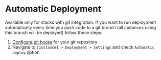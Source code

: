 # Automatic Deployment

Available only for stacks with git integration. If you want to run deployment automatically every time you push code to a git branch (all instances using this branch will be deployed) follow these steps:

1. [Configure git hooks](../git/auto-deployment-hooks.md) for your git repository
2. Navigate to `[Instance] > Deployment > Settings` and check `Automatic deploy` option
